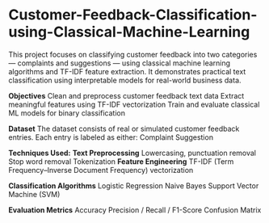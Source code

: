 # Customer-Feedback-Classification-using-Classical-Machine-Learning
This project focuses on classifying customer feedback into two categories — complaints and suggestions — using classical machine learning algorithms and TF-IDF feature extraction. It demonstrates practical text classification using interpretable models for real-world business data.

**Objectives**
Clean and preprocess customer feedback text data
Extract meaningful features using TF-IDF vectorization
Train and evaluate classical ML models for binary classification

**Dataset**
The dataset consists of real or simulated customer feedback entries.
Each entry is labeled as either:
Complaint
Suggestion

****Techniques Used:****
**Text Preprocessing**
Lowercasing, punctuation removal
Stop word removal
Tokenization
**Feature Engineering**
TF-IDF (Term Frequency–Inverse Document Frequency) vectorization

**Classification Algorithms**
Logistic Regression
Naive Bayes
Support Vector Machine (SVM)

**Evaluation Metrics**
Accuracy
Precision / Recall / F1-Score
Confusion Matrix
